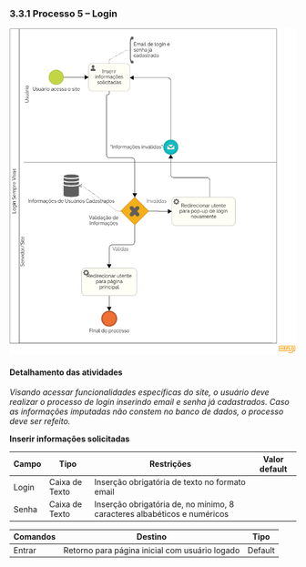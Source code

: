 ### 3.3.1 Processo 5 – Login



![Modelo BPMN do PROCESSO 5](../processos/imagens/login.png)

#### Detalhamento das atividades

_Visando acessar funcionalidades específicas do site, o usuário deve realizar o processo de login inserindo email e senha já cadastrados. Caso as informações imputadas não constem no banco de dados, o processo deve ser refeito._


**Inserir informações solicitadas**

| **Campo**       | **Tipo**         | **Restrições** | **Valor default** |
| ---             | ---              | ---            | ---               |
| Login | Caixa de Texto | Inserção obrigatória de texto no formato email |                   |
| Senha | Caixa de Texto | Inserção obrigatória de, no mínimo, 8 caracteres albabéticos e numéricos |                |

| **Comandos**         |  **Destino**                   | **Tipo** |
| ---                  | ---                            | ---               |
| Entrar | Retorno para página inicial com usuário logado | Default |

